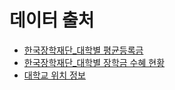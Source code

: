 <h1>데이터 출처</h1>
<ul>
    <li><a href="https://www.data.go.kr/data/3071171/fileData.do" target="_blank">한국장학재단_대학별 평균등록금</a></li>
    <li><a href="https://www.data.go.kr/data/15038576/fileData.do" target="_blank">한국장학재단_대학별 장학금 수혜 현황</a></li>
    <li><a href="https://blog.naver.com/kedi_cesi/222349309642" target="_blank">대학교 위치 정보</a></li>
</ul>
